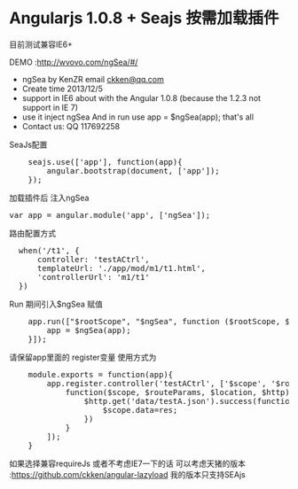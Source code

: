 <h1>Angularjs 1.0.8 + Seajs 按需加载插件</h1>
 
 目前测试兼容IE6+
 
 DEMO :http://wvovo.com/ngSea/#/

* ngSea by KenZR email ckken@qq.com
 * Create time 2013/12/5
 * support in IE6 about with the Angular 1.0.8 (because the 1.2.3 not support in IE 7)
 * use it inject ngSea And in run use app = $ngSea(app); that's all
 * Contact us: QQ 117692258

SeaJs配置
<pre>
    seajs.use(['app'], function(app){
        angular.bootstrap(document, ['app']);
    });
</pre>


加载插件后 注入ngSea

<pre>
var app = angular.module('app', ['ngSea']);
</pre>

路由配置方式

<pre>
  when('/t1', {
      controller: 'testACtrl',
      templateUrl: './app/mod/m1/t1.html',
      'controllerUrl': 'm1/t1'
  })
</pre>

Run 期间引入$ngSea 赋值

<pre>
    app.run(["$rootScope", "$ngSea", function ($rootScope, $ngSea) {
        app = $ngSea(app);
    }]);
</pre>

请保留app里面的 register变量
使用方式为
<pre>
    module.exports = function(app){
        app.register.controller('testACtrl', ['$scope', '$routeParams', '$location', '$http',
            function($scope, $routeParams, $location, $http){
                $http.get('data/testA.json').success(function(res){
                    $scope.data=res;
                })
            }
        ]);
    }
</pre>


如果选择兼容requireJs 或者不考虑IE7一下的话
可以考虑天猪的版本 :https://github.com/ckken/angular-lazyload
我的版本只支持SEAjs

